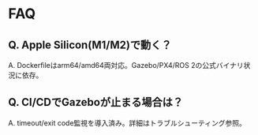 # FAQ

## Q. Apple Silicon(M1/M2)で動く？
A. Dockerfileはarm64/amd64両対応。Gazebo/PX4/ROS 2の公式バイナリ状況に依存。

## Q. CI/CDでGazeboが止まる場合は？
A. timeout/exit code監視を導入済み。詳細はトラブルシューティング参照。 